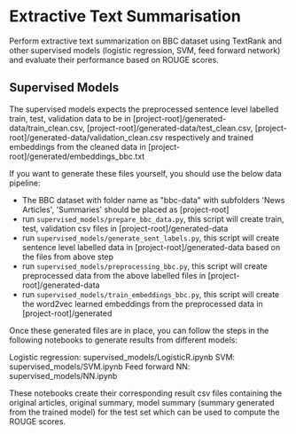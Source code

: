 # Extractive Text Summarisation

Perform extractive text summarization on BBC dataset using TextRank and other supervised models (logistic regression, SVM, feed forward network) and evaluate their performance based on ROUGE scores.

Supervised Models
-----------------

The supervised models expects the preprocessed sentence level labelled train, test, validation data to be in \[project-root\]/generated-data/train_clean.csv, \[project-root\]/generated-data/test_clean.csv, \[project-root\]/generated-data/validation_clean.csv respectively and trained embeddings from the cleaned data in \[project-root\]/generated/embeddings_bbc.txt

If you want to generate these files yourself, you should use the below data pipeline:

- The BBC dataset with folder name as "bbc-data" with subfolders 'News Articles', 'Summaries' should be placed as \[project-root\]
- run `supervised_models/prepare_bbc_data.py`, this script will create train, test, validation csv files in \[project-root\]/generated-data
- run `supervised_models/generate_sent_labels.py`, this script will create sentence level labelled data in \[project-root\]/generated-data based on the files from above step
- run `supervised_models/preprocessing_bbc.py`, this script will create preprocessed data from the above labelled files in \[project-root\]/generated-data
- run `supervised_models/train_embeddings_bbc.py`, this script will create the word2vec learned embeddings from the preprocessed data in \[project-root\]/generated

Once these generated files are in place, you can follow the steps in the following notebooks to generate results from different models:

Logistic regression: supervised_models/LogisticR.ipynb
SVM: supervised_models/SVM.ipynb
Feed forward NN: supervised_models/NN.ipynb

These notebooks create their corresponding result csv files containing the original articles, original summary, model summary (summary generated from the trained model) for the test set which can be used to compute the ROUGE scores.  
